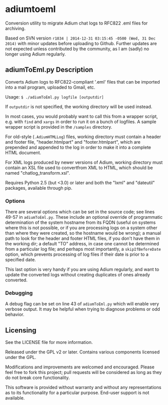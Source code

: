 # adiumtoeml

Conversion utility to migrate Adium chat logs to RFC822 .eml files for archiving.

Based on SVN version `r1034 | 2014-12-31 03:15:45 -0500 (Wed, 31 Dec 2014)` with minor updates before uploading to Github.  Further updates are not expected unless contributed by the community, as I am (sadly) no longer using Adium regularly. 

## adiumToEml.py Description

Converts Adium logs to RFC822-compliant '.eml' files that can be imported into a mail program, uploaded to Gmail, etc.

Usage: 
`$ ./adiumToEml.py logfile [outputdir]`

If `outputdir` is not specified, the working directory will be used instead.

In most cases, you would probably want to call this from a wrapper script, e.g. with `find` and `xargs` in order to run it on a bunch of logfiles.  A sample wrapper script is provided in the `/samples` directory.

For old-style (`.AdiumHTMLLog`) files, working directory must contain a header and footer file, "header.htmlpart" and "footer.htmlpart", which are prepended and appended to the log in order to make it into a complete HTML document.

For XML logs produced by newer versions of Adium, working directory must contain an XSL file used to convertfrom XML to HTML, which should be named "chatlog_transform.xsl".

Requires Python 2.5 (but <3.0) or later and both the "lxml" and "dateutil" packages, available through pip.

### Options

There are several options which can be set in the source code; see lines 49-57 in `adiumToEml.py`. These include an optional override of programmatic determination of the system hostname from its FQDN (useful on systems where this is not possible, or if you are processing logs on a system other than where they were created, so the hostname would be wrong); a manual path to look for the header and footer HTML files, if you don't have them in the working dir; a default "TO" address, in case one cannot be determined from a particular log file; and perhaps most importantly, a `skipIfBeforeDate` option, which prevents processing of log files if their date is prior to a specified date.

This last option is very handy if you are using Adium regularly, and want to update the converted logs without creating duplicates of ones already converted. 

### Debugging

A debug flag can be set on line 43 of `adiumToEml.py` which will enable very verbose output.  It may be helpful when trying to diagnose problems or odd behavior.

## Licensing

See the LICENSE file for more information.

Released under the GPL v2 or later. Contains various components licensed under the GPL.

Modifications and improvements are welcomed and encouraged.  Please feel free to fork this project; pull requests will be considered as long as they do not break core functionality.

This software is provided without warranty and without any representations as to its functionality for a particular purpose.  End-user support is not available. 
